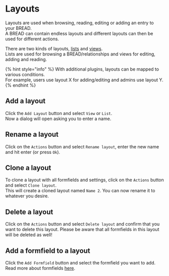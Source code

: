 # Layouts

Layouts are used when browsing, reading, editing or adding an entry to your BREAD.  
A BREAD can contain endless layouts and different layouts can then be used for different actions.

There are two kinds of layouts, [lists](lists.md) and [views](views.md).  
Lists are used for browsing a BREAD/relationships and views for editing, adding and reading.

{% hint style="info" %}
With additional plugins, layouts can be mapped to various conditions.  
For example, users use layout X for adding/editing and admins use layout Y.
{% endhint %}

## Add a layout

Click the `Add Layout` button and select `View` or `List`.  
Now a dialog will open asking you to enter a name. 

## Rename a layout

Click on the `Actions` button and select `Rename layout`, enter the new name and hit enter (or press `Ok`).

## Clone a layout

To clone a layout with all formfields and settings, click on the `Actions` button and select `Clone layout`.  
This will create a cloned layout named `Name 2`. You can now rename it to whatever you desire.

## Delete a layout

Click on the `Actions` button and select `Delete layout` and confirm that you want to delete this layout. 
Please be aware that all formfields in this layout will be deleted as well!

## Add a formfield to a layout

Click the `Add Formfield` button and select the formfield you want to add. 
Read more about formfields [here](../formfields/introduction.md).